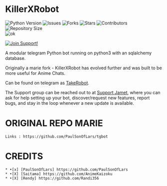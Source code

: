 # KillerXRobot

![Python Version](https://img.shields.io/badge/python-3.8-green?style=for-the-badge&logo=appveyor)
![Issues](https://img.shields.io/github/issues/Randi356/KillerXRobot?style=for-the-badge&logo=appveyor)
![Forks](https://img.shields.io/github/forks/Randi356/KillerXRobot?style=for-the-badge&logo=appveyor)
![Stars](https://img.shields.io/github/stars/Randi356/KillerXRobot?style=for-the-badge&logo=appveyor)
![Contributors](https://img.shields.io/github/contributors/Randi356/KillerXRobot?style=for-the-badge&logo=appveyor)
![Repository Size](https://img.shields.io/github/repo-size/Randi356/KillerXRobot?style=for-the-badge&logo=appveyor)</br>
![ok](https://user-images.githubusercontent.com/63757267/172181499-e2d4ac10-5be4-4fd4-adaa-36497fb76249.jpeg)

[![Join Support!](https://img.shields.io/badge/Support%20Chat-Jamet-red)](https://t.me/pantekyks)

A modular telegram Python bot running on python3 with an sqlalchemy database.

Originally a marie fork - KillerXRobot has evolved further and was built to be more useful for Anime Chats.

Can be found on telegram as [TakeRobot](https://t.me/takehito_bot).

The Support group can be reached out to at [Support Jamet](https://t.me/pantekyks), where you can ask for help setting up your bot, discover/request new features, report bugs, and stay in the loop whenever a new update is available.

# ORIGINAL REPO MARIE
```
Links : https://github.com/PaulSonOfLars/tgbot
```
# CREDITS
```
* •[x] [PaulSonOfLars] https://github.com/PaulSonOfLars
* •[X] [Saitama] https://github.com/AnimeKaizoku
* •[X] [Rendy] https://github.com/Randi356
```
